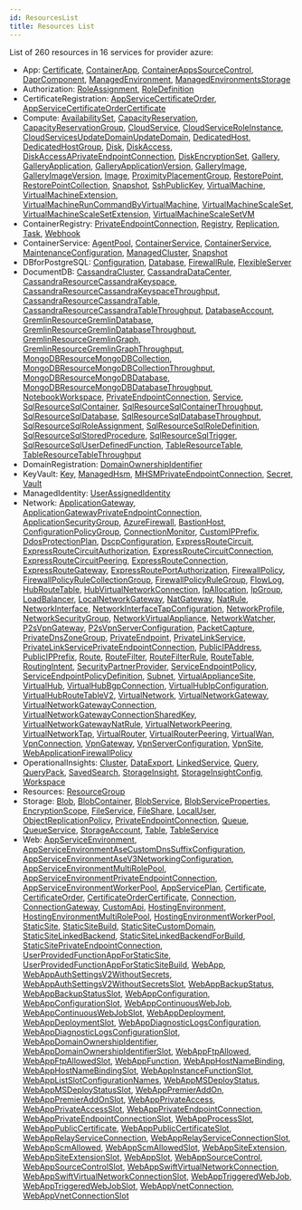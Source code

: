 ```yaml
---
id: ResourcesList
title: Resources List
---
```

List of 260 resources in 16 services for provider azure:

* App: 
[Certificate](./App/Certificate.md), [ContainerApp](./App/ContainerApp.md), [ContainerAppsSourceControl](./App/ContainerAppsSourceControl.md), [DaprComponent](./App/DaprComponent.md), [ManagedEnvironment](./App/ManagedEnvironment.md), [ManagedEnvironmentsStorage](./App/ManagedEnvironmentsStorage.md)
* Authorization: 
[RoleAssignment](./Authorization/RoleAssignment.md), [RoleDefinition](./Authorization/RoleDefinition.md)
* CertificateRegistration: 
[AppServiceCertificateOrder](./CertificateRegistration/AppServiceCertificateOrder.md), [AppServiceCertificateOrderCertificate](./CertificateRegistration/AppServiceCertificateOrderCertificate.md)
* Compute: 
[AvailabilitySet](./Compute/AvailabilitySet.md), [CapacityReservation](./Compute/CapacityReservation.md), [CapacityReservationGroup](./Compute/CapacityReservationGroup.md), [CloudService](./Compute/CloudService.md), [CloudServiceRoleInstance](./Compute/CloudServiceRoleInstance.md), [CloudServicesUpdateDomainUpdateDomain](./Compute/CloudServicesUpdateDomainUpdateDomain.md), [DedicatedHost](./Compute/DedicatedHost.md), [DedicatedHostGroup](./Compute/DedicatedHostGroup.md), [Disk](./Compute/Disk.md), [DiskAccess](./Compute/DiskAccess.md), [DiskAccessAPrivateEndpointConnection](./Compute/DiskAccessAPrivateEndpointConnection.md), [DiskEncryptionSet](./Compute/DiskEncryptionSet.md), [Gallery](./Compute/Gallery.md), [GalleryApplication](./Compute/GalleryApplication.md), [GalleryApplicationVersion](./Compute/GalleryApplicationVersion.md), [GalleryImage](./Compute/GalleryImage.md), [GalleryImageVersion](./Compute/GalleryImageVersion.md), [Image](./Compute/Image.md), [ProximityPlacementGroup](./Compute/ProximityPlacementGroup.md), [RestorePoint](./Compute/RestorePoint.md), [RestorePointCollection](./Compute/RestorePointCollection.md), [Snapshot](./Compute/Snapshot.md), [SshPublicKey](./Compute/SshPublicKey.md), [VirtualMachine](./Compute/VirtualMachine.md), [VirtualMachineExtension](./Compute/VirtualMachineExtension.md), [VirtualMachineRunCommandByVirtualMachine](./Compute/VirtualMachineRunCommandByVirtualMachine.md), [VirtualMachineScaleSet](./Compute/VirtualMachineScaleSet.md), [VirtualMachineScaleSetExtension](./Compute/VirtualMachineScaleSetExtension.md), [VirtualMachineScaleSetVM](./Compute/VirtualMachineScaleSetVM.md)
* ContainerRegistry: 
[PrivateEndpointConnection](./ContainerRegistry/PrivateEndpointConnection.md), [Registry](./ContainerRegistry/Registry.md), [Replication](./ContainerRegistry/Replication.md), [Task](./ContainerRegistry/Task.md), [Webhook](./ContainerRegistry/Webhook.md)
* ContainerService: 
[AgentPool](./ContainerService/AgentPool.md), [ContainerService](./ContainerService/ContainerService.md), [ContainerService](./ContainerService/ContainerService.md), [MaintenanceConfiguration](./ContainerService/MaintenanceConfiguration.md), [ManagedCluster](./ContainerService/ManagedCluster.md), [Snapshot](./ContainerService/Snapshot.md)
* DBforPostgreSQL: 
[Configuration](./DBforPostgreSQL/Configuration.md), [Database](./DBforPostgreSQL/Database.md), [FirewallRule](./DBforPostgreSQL/FirewallRule.md), [FlexibleServer](./DBforPostgreSQL/FlexibleServer.md)
* DocumentDB: 
[CassandraCluster](./DocumentDB/CassandraCluster.md), [CassandraDataCenter](./DocumentDB/CassandraDataCenter.md), [CassandraResourceCassandraKeyspace](./DocumentDB/CassandraResourceCassandraKeyspace.md), [CassandraResourceCassandraKeyspaceThroughput](./DocumentDB/CassandraResourceCassandraKeyspaceThroughput.md), [CassandraResourceCassandraTable](./DocumentDB/CassandraResourceCassandraTable.md), [CassandraResourceCassandraTableThroughput](./DocumentDB/CassandraResourceCassandraTableThroughput.md), [DatabaseAccount](./DocumentDB/DatabaseAccount.md), [GremlinResourceGremlinDatabase](./DocumentDB/GremlinResourceGremlinDatabase.md), [GremlinResourceGremlinDatabaseThroughput](./DocumentDB/GremlinResourceGremlinDatabaseThroughput.md), [GremlinResourceGremlinGraph](./DocumentDB/GremlinResourceGremlinGraph.md), [GremlinResourceGremlinGraphThroughput](./DocumentDB/GremlinResourceGremlinGraphThroughput.md), [MongoDBResourceMongoDBCollection](./DocumentDB/MongoDBResourceMongoDBCollection.md), [MongoDBResourceMongoDBCollectionThroughput](./DocumentDB/MongoDBResourceMongoDBCollectionThroughput.md), [MongoDBResourceMongoDBDatabase](./DocumentDB/MongoDBResourceMongoDBDatabase.md), [MongoDBResourceMongoDBDatabaseThroughput](./DocumentDB/MongoDBResourceMongoDBDatabaseThroughput.md), [NotebookWorkspace](./DocumentDB/NotebookWorkspace.md), [PrivateEndpointConnection](./DocumentDB/PrivateEndpointConnection.md), [Service](./DocumentDB/Service.md), [SqlResourceSqlContainer](./DocumentDB/SqlResourceSqlContainer.md), [SqlResourceSqlContainerThroughput](./DocumentDB/SqlResourceSqlContainerThroughput.md), [SqlResourceSqlDatabase](./DocumentDB/SqlResourceSqlDatabase.md), [SqlResourceSqlDatabaseThroughput](./DocumentDB/SqlResourceSqlDatabaseThroughput.md), [SqlResourceSqlRoleAssignment](./DocumentDB/SqlResourceSqlRoleAssignment.md), [SqlResourceSqlRoleDefinition](./DocumentDB/SqlResourceSqlRoleDefinition.md), [SqlResourceSqlStoredProcedure](./DocumentDB/SqlResourceSqlStoredProcedure.md), [SqlResourceSqlTrigger](./DocumentDB/SqlResourceSqlTrigger.md), [SqlResourceSqlUserDefinedFunction](./DocumentDB/SqlResourceSqlUserDefinedFunction.md), [TableResourceTable](./DocumentDB/TableResourceTable.md), [TableResourceTableThroughput](./DocumentDB/TableResourceTableThroughput.md)
* DomainRegistration: 
[DomainOwnershipIdentifier](./DomainRegistration/DomainOwnershipIdentifier.md)
* KeyVault: 
[Key](./KeyVault/Key.md), [ManagedHsm](./KeyVault/ManagedHsm.md), [MHSMPrivateEndpointConnection](./KeyVault/MHSMPrivateEndpointConnection.md), [Secret](./KeyVault/Secret.md), [Vault](./KeyVault/Vault.md)
* ManagedIdentity: 
[UserAssignedIdentity](./ManagedIdentity/UserAssignedIdentity.md)
* Network: 
[ApplicationGateway](./Network/ApplicationGateway.md), [ApplicationGatewayPrivateEndpointConnection](./Network/ApplicationGatewayPrivateEndpointConnection.md), [ApplicationSecurityGroup](./Network/ApplicationSecurityGroup.md), [AzureFirewall](./Network/AzureFirewall.md), [BastionHost](./Network/BastionHost.md), [ConfigurationPolicyGroup](./Network/ConfigurationPolicyGroup.md), [ConnectionMonitor](./Network/ConnectionMonitor.md), [CustomIPPrefix](./Network/CustomIPPrefix.md), [DdosProtectionPlan](./Network/DdosProtectionPlan.md), [DscpConfiguration](./Network/DscpConfiguration.md), [ExpressRouteCircuit](./Network/ExpressRouteCircuit.md), [ExpressRouteCircuitAuthorization](./Network/ExpressRouteCircuitAuthorization.md), [ExpressRouteCircuitConnection](./Network/ExpressRouteCircuitConnection.md), [ExpressRouteCircuitPeering](./Network/ExpressRouteCircuitPeering.md), [ExpressRouteConnection](./Network/ExpressRouteConnection.md), [ExpressRouteGateway](./Network/ExpressRouteGateway.md), [ExpressRoutePortAuthorization](./Network/ExpressRoutePortAuthorization.md), [FirewallPolicy](./Network/FirewallPolicy.md), [FirewallPolicyRuleCollectionGroup](./Network/FirewallPolicyRuleCollectionGroup.md), [FirewallPolicyRuleGroup](./Network/FirewallPolicyRuleGroup.md), [FlowLog](./Network/FlowLog.md), [HubRouteTable](./Network/HubRouteTable.md), [HubVirtualNetworkConnection](./Network/HubVirtualNetworkConnection.md), [IpAllocation](./Network/IpAllocation.md), [IpGroup](./Network/IpGroup.md), [LoadBalancer](./Network/LoadBalancer.md), [LocalNetworkGateway](./Network/LocalNetworkGateway.md), [NatGateway](./Network/NatGateway.md), [NatRule](./Network/NatRule.md), [NetworkInterface](./Network/NetworkInterface.md), [NetworkInterfaceTapConfiguration](./Network/NetworkInterfaceTapConfiguration.md), [NetworkProfile](./Network/NetworkProfile.md), [NetworkSecurityGroup](./Network/NetworkSecurityGroup.md), [NetworkVirtualAppliance](./Network/NetworkVirtualAppliance.md), [NetworkWatcher](./Network/NetworkWatcher.md), [P2sVpnGateway](./Network/P2sVpnGateway.md), [P2sVpnServerConfiguration](./Network/P2sVpnServerConfiguration.md), [PacketCapture](./Network/PacketCapture.md), [PrivateDnsZoneGroup](./Network/PrivateDnsZoneGroup.md), [PrivateEndpoint](./Network/PrivateEndpoint.md), [PrivateLinkService](./Network/PrivateLinkService.md), [PrivateLinkServicePrivateEndpointConnection](./Network/PrivateLinkServicePrivateEndpointConnection.md), [PublicIPAddress](./Network/PublicIPAddress.md), [PublicIPPrefix](./Network/PublicIPPrefix.md), [Route](./Network/Route.md), [RouteFilter](./Network/RouteFilter.md), [RouteFilterRule](./Network/RouteFilterRule.md), [RouteTable](./Network/RouteTable.md), [RoutingIntent](./Network/RoutingIntent.md), [SecurityPartnerProvider](./Network/SecurityPartnerProvider.md), [ServiceEndpointPolicy](./Network/ServiceEndpointPolicy.md), [ServiceEndpointPolicyDefinition](./Network/ServiceEndpointPolicyDefinition.md), [Subnet](./Network/Subnet.md), [VirtualApplianceSite](./Network/VirtualApplianceSite.md), [VirtualHub](./Network/VirtualHub.md), [VirtualHubBgpConnection](./Network/VirtualHubBgpConnection.md), [VirtualHubIpConfiguration](./Network/VirtualHubIpConfiguration.md), [VirtualHubRouteTableV2](./Network/VirtualHubRouteTableV2.md), [VirtualNetwork](./Network/VirtualNetwork.md), [VirtualNetworkGateway](./Network/VirtualNetworkGateway.md), [VirtualNetworkGatewayConnection](./Network/VirtualNetworkGatewayConnection.md), [VirtualNetworkGatewayConnectionSharedKey](./Network/VirtualNetworkGatewayConnectionSharedKey.md), [VirtualNetworkGatewayNatRule](./Network/VirtualNetworkGatewayNatRule.md), [VirtualNetworkPeering](./Network/VirtualNetworkPeering.md), [VirtualNetworkTap](./Network/VirtualNetworkTap.md), [VirtualRouter](./Network/VirtualRouter.md), [VirtualRouterPeering](./Network/VirtualRouterPeering.md), [VirtualWan](./Network/VirtualWan.md), [VpnConnection](./Network/VpnConnection.md), [VpnGateway](./Network/VpnGateway.md), [VpnServerConfiguration](./Network/VpnServerConfiguration.md), [VpnSite](./Network/VpnSite.md), [WebApplicationFirewallPolicy](./Network/WebApplicationFirewallPolicy.md)
* OperationalInsights: 
[Cluster](./OperationalInsights/Cluster.md), [DataExport](./OperationalInsights/DataExport.md), [LinkedService](./OperationalInsights/LinkedService.md), [Query](./OperationalInsights/Query.md), [QueryPack](./OperationalInsights/QueryPack.md), [SavedSearch](./OperationalInsights/SavedSearch.md), [StorageInsight](./OperationalInsights/StorageInsight.md), [StorageInsightConfig](./OperationalInsights/StorageInsightConfig.md), [Workspace](./OperationalInsights/Workspace.md)
* Resources: 
[ResourceGroup](./Resources/ResourceGroup.md)
* Storage: 
[Blob](./Storage/Blob.md), [BlobContainer](./Storage/BlobContainer.md), [BlobService](./Storage/BlobService.md), [BlobServiceProperties](./Storage/BlobServiceProperties.md), [EncryptionScope](./Storage/EncryptionScope.md), [FileService](./Storage/FileService.md), [FileShare](./Storage/FileShare.md), [LocalUser](./Storage/LocalUser.md), [ObjectReplicationPolicy](./Storage/ObjectReplicationPolicy.md), [PrivateEndpointConnection](./Storage/PrivateEndpointConnection.md), [Queue](./Storage/Queue.md), [QueueService](./Storage/QueueService.md), [StorageAccount](./Storage/StorageAccount.md), [Table](./Storage/Table.md), [TableService](./Storage/TableService.md)
* Web: 
[AppServiceEnvironment](./Web/AppServiceEnvironment.md), [AppServiceEnvironmentAseCustomDnsSuffixConfiguration](./Web/AppServiceEnvironmentAseCustomDnsSuffixConfiguration.md), [AppServiceEnvironmentAseV3NetworkingConfiguration](./Web/AppServiceEnvironmentAseV3NetworkingConfiguration.md), [AppServiceEnvironmentMultiRolePool](./Web/AppServiceEnvironmentMultiRolePool.md), [AppServiceEnvironmentPrivateEndpointConnection](./Web/AppServiceEnvironmentPrivateEndpointConnection.md), [AppServiceEnvironmentWorkerPool](./Web/AppServiceEnvironmentWorkerPool.md), [AppServicePlan](./Web/AppServicePlan.md), [Certificate](./Web/Certificate.md), [CertificateOrder](./Web/CertificateOrder.md), [CertificateOrderCertificate](./Web/CertificateOrderCertificate.md), [Connection](./Web/Connection.md), [ConnectionGateway](./Web/ConnectionGateway.md), [CustomApi](./Web/CustomApi.md), [HostingEnvironment](./Web/HostingEnvironment.md), [HostingEnvironmentMultiRolePool](./Web/HostingEnvironmentMultiRolePool.md), [HostingEnvironmentWorkerPool](./Web/HostingEnvironmentWorkerPool.md), [StaticSite](./Web/StaticSite.md), [StaticSiteBuild](./Web/StaticSiteBuild.md), [StaticSiteCustomDomain](./Web/StaticSiteCustomDomain.md), [StaticSiteLinkedBackend](./Web/StaticSiteLinkedBackend.md), [StaticSiteLinkedBackendForBuild](./Web/StaticSiteLinkedBackendForBuild.md), [StaticSitePrivateEndpointConnection](./Web/StaticSitePrivateEndpointConnection.md), [UserProvidedFunctionAppForStaticSite](./Web/UserProvidedFunctionAppForStaticSite.md), [UserProvidedFunctionAppForStaticSiteBuild](./Web/UserProvidedFunctionAppForStaticSiteBuild.md), [WebApp](./Web/WebApp.md), [WebAppAuthSettingsV2WithoutSecrets](./Web/WebAppAuthSettingsV2WithoutSecrets.md), [WebAppAuthSettingsV2WithoutSecretsSlot](./Web/WebAppAuthSettingsV2WithoutSecretsSlot.md), [WebAppBackupStatus](./Web/WebAppBackupStatus.md), [WebAppBackupStatusSlot](./Web/WebAppBackupStatusSlot.md), [WebAppConfiguration](./Web/WebAppConfiguration.md), [WebAppConfigurationSlot](./Web/WebAppConfigurationSlot.md), [WebAppContinuousWebJob](./Web/WebAppContinuousWebJob.md), [WebAppContinuousWebJobSlot](./Web/WebAppContinuousWebJobSlot.md), [WebAppDeployment](./Web/WebAppDeployment.md), [WebAppDeploymentSlot](./Web/WebAppDeploymentSlot.md), [WebAppDiagnosticLogsConfiguration](./Web/WebAppDiagnosticLogsConfiguration.md), [WebAppDiagnosticLogsConfigurationSlot](./Web/WebAppDiagnosticLogsConfigurationSlot.md), [WebAppDomainOwnershipIdentifier](./Web/WebAppDomainOwnershipIdentifier.md), [WebAppDomainOwnershipIdentifierSlot](./Web/WebAppDomainOwnershipIdentifierSlot.md), [WebAppFtpAllowed](./Web/WebAppFtpAllowed.md), [WebAppFtpAllowedSlot](./Web/WebAppFtpAllowedSlot.md), [WebAppFunction](./Web/WebAppFunction.md), [WebAppHostNameBinding](./Web/WebAppHostNameBinding.md), [WebAppHostNameBindingSlot](./Web/WebAppHostNameBindingSlot.md), [WebAppInstanceFunctionSlot](./Web/WebAppInstanceFunctionSlot.md), [WebAppListSlotConfigurationNames](./Web/WebAppListSlotConfigurationNames.md), [WebAppMSDeployStatus](./Web/WebAppMSDeployStatus.md), [WebAppMSDeployStatusSlot](./Web/WebAppMSDeployStatusSlot.md), [WebAppPremierAddOn](./Web/WebAppPremierAddOn.md), [WebAppPremierAddOnSlot](./Web/WebAppPremierAddOnSlot.md), [WebAppPrivateAccess](./Web/WebAppPrivateAccess.md), [WebAppPrivateAccessSlot](./Web/WebAppPrivateAccessSlot.md), [WebAppPrivateEndpointConnection](./Web/WebAppPrivateEndpointConnection.md), [WebAppPrivateEndpointConnectionSlot](./Web/WebAppPrivateEndpointConnectionSlot.md), [WebAppProcessSlot](./Web/WebAppProcessSlot.md), [WebAppPublicCertificate](./Web/WebAppPublicCertificate.md), [WebAppPublicCertificateSlot](./Web/WebAppPublicCertificateSlot.md), [WebAppRelayServiceConnection](./Web/WebAppRelayServiceConnection.md), [WebAppRelayServiceConnectionSlot](./Web/WebAppRelayServiceConnectionSlot.md), [WebAppScmAllowed](./Web/WebAppScmAllowed.md), [WebAppScmAllowedSlot](./Web/WebAppScmAllowedSlot.md), [WebAppSiteExtension](./Web/WebAppSiteExtension.md), [WebAppSiteExtensionSlot](./Web/WebAppSiteExtensionSlot.md), [WebAppSlot](./Web/WebAppSlot.md), [WebAppSourceControl](./Web/WebAppSourceControl.md), [WebAppSourceControlSlot](./Web/WebAppSourceControlSlot.md), [WebAppSwiftVirtualNetworkConnection](./Web/WebAppSwiftVirtualNetworkConnection.md), [WebAppSwiftVirtualNetworkConnectionSlot](./Web/WebAppSwiftVirtualNetworkConnectionSlot.md), [WebAppTriggeredWebJob](./Web/WebAppTriggeredWebJob.md), [WebAppTriggeredWebJobSlot](./Web/WebAppTriggeredWebJobSlot.md), [WebAppVnetConnection](./Web/WebAppVnetConnection.md), [WebAppVnetConnectionSlot](./Web/WebAppVnetConnectionSlot.md)